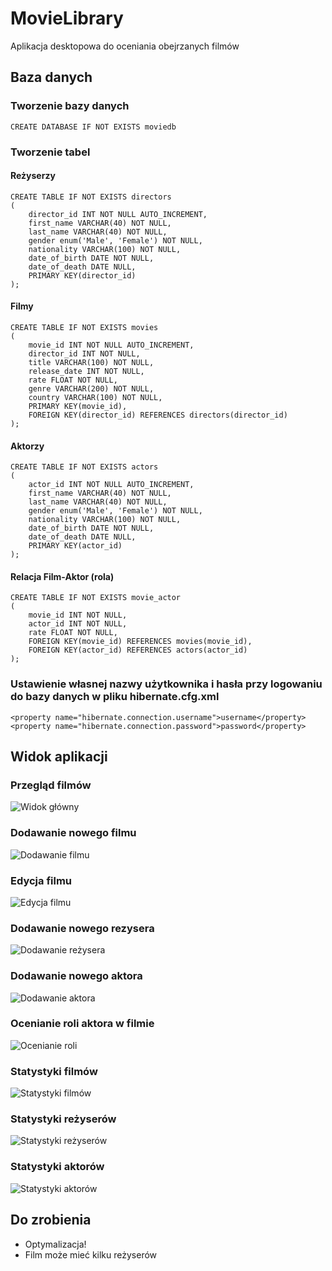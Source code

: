 # MovieLibrary
Aplikacja desktopowa do oceniania obejrzanych filmów

## Baza danych

### Tworzenie bazy danych
```
CREATE DATABASE IF NOT EXISTS moviedb
```

### Tworzenie tabel

#### Reżyserzy
```
CREATE TABLE IF NOT EXISTS directors
(
    director_id INT NOT NULL AUTO_INCREMENT,
    first_name VARCHAR(40) NOT NULL,
    last_name VARCHAR(40) NOT NULL,
    gender enum('Male', 'Female') NOT NULL,
    nationality VARCHAR(100) NOT NULL,
    date_of_birth DATE NOT NULL,
    date_of_death DATE NULL,
    PRIMARY KEY(director_id)
);
```

#### Filmy
```
CREATE TABLE IF NOT EXISTS movies
(
    movie_id INT NOT NULL AUTO_INCREMENT,
    director_id INT NOT NULL,
    title VARCHAR(100) NOT NULL,
    release_date INT NOT NULL,
    rate FLOAT NOT NULL,
    genre VARCHAR(200) NOT NULL,
    country VARCHAR(100) NOT NULL,
    PRIMARY KEY(movie_id),
    FOREIGN KEY(director_id) REFERENCES directors(director_id)
);
```

#### Aktorzy
```
CREATE TABLE IF NOT EXISTS actors
(
    actor_id INT NOT NULL AUTO_INCREMENT,
    first_name VARCHAR(40) NOT NULL,
    last_name VARCHAR(40) NOT NULL,
    gender enum('Male', 'Female') NOT NULL,
    nationality VARCHAR(100) NOT NULL,
    date_of_birth DATE NOT NULL,
    date_of_death DATE NULL,
    PRIMARY KEY(actor_id)
);
```

#### Relacja Film-Aktor (rola)
```
CREATE TABLE IF NOT EXISTS movie_actor
(
    movie_id INT NOT NULL,
    actor_id INT NOT NULL,
	rate FLOAT NOT NULL,
    FOREIGN KEY(movie_id) REFERENCES movies(movie_id),
   	FOREIGN KEY(actor_id) REFERENCES actors(actor_id)
);
```

### Ustawienie własnej nazwy użytkownika i hasła przy logowaniu do bazy danych w pliku hibernate.cfg.xml
```
<property name="hibernate.connection.username">username</property>
<property name="hibernate.connection.password">password</property>
```

## Widok aplikacji

### Przegląd filmów
![Widok główny](/screenshots/view_main.png?raw=true)

### Dodawanie nowego filmu
![Dodawanie filmu](/screenshots/view_add_movie.png?raw=true)

### Edycja filmu
![Edycja filmu](/screenshots/view_edit_movie.png?raw=true)

### Dodawanie nowego rezysera
![Dodawanie reżysera](/screenshots/view_add_director.png?raw=true)

### Dodawanie nowego aktora
![Dodawanie aktora](/screenshots/view_add_actor.png?raw=true)

### Ocenianie roli aktora w filmie
![Ocenianie roli](/screenshots/view_rate_actor.png?raw=true)

### Statystyki filmów
![Statystyki filmów](/screenshots/view_movies.png?raw=true)

### Statystyki reżyserów
![Statystyki reżyserów](/screenshots/view_directors.png?raw=true)

### Statystyki aktorów
![Statystyki aktorów](/screenshots/view_actors.png?raw=true)


## Do zrobienia
- Optymalizacja!
- Film może mieć kilku reżyserów
